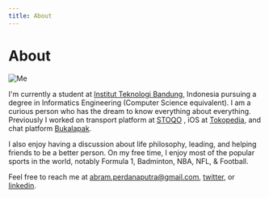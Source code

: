 ```yaml
---
title: About
---
```


# About

<img src="/images/about/abram.jpg" alt="Me" class="center profile-picture" />

I'm currently a student at [Institut Teknologi Bandung](https://en.wikipedia.org/wiki/Bandung_Institute_of_Technology), Indonesia pursuing a degree in Informatics Engineering (Computer Science equivalent). I am a curious person who has the dream to know everything about everything. Previously I worked on transport platform at [STOQO](https://stoqo.com) , iOS at [Tokopedia](https://tokopedia.com), and chat platform [Bukalapak](https://bukalapak.com).

I also enjoy having a discussion about life philosophy, leading,  and helping friends to be a better person. On my free time, I enjoy most of the popular sports in the world, notably Formula 1, Badminton, NBA, NFL, & Football.

Feel free to reach me at [abram.perdanaputra@gmail.com](mailto:abram.perdanaputra@gmail.com), [twitter](https://twitter.com/abrampers), or [linkedin](https://www.linkedin.com/in/abrampers/).
